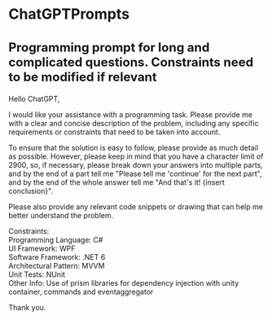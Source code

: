 # ChatGPTPrompts
<h2 style="font-size: 24px;">Programming prompt for long and complicated questions. Constraints need to be modified if relevant</h2>
<p>Hello ChatGPT,</p>

<p>I would like your assistance with a programming task. Please provide me with a clear and concise description of the problem, including any specific requirements or constraints that need to be taken into account.</p>

<p>To ensure that the solution is easy to follow, please provide as much detail as possible. However, please keep in mind that you have a character limit of 2900, so, if necessary, please break down your answers into multiple parts, and by the end of a part tell me "Please tell me 'continue' for the next part", and by the end of the whole answer tell me "And that's it! {insert conclusion}".</p>

<p>Please also provide any relevant code snippets or drawing that can help me better understand the problem.</p>

Constraints:<br/>
Programming Language: C#<br/>
UI Framework: WPF<br/>
Software Framework: .NET 6<br/>
Architectural Pattern: MVVM<br/>
Unit Tests: NUnit<br/>
Other Info: Use of prism libraries for dependency injection with unity container, commands and eventaggregator

<p>Thank you.</p>

